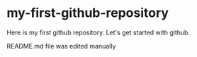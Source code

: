 # my-first-github-repository
Here is my first github repository. Let's get started with github.

README.md file was edited manually

